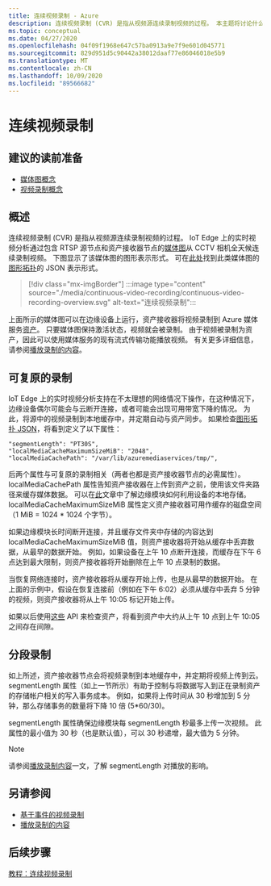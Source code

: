 ```yaml
---
title: 连续视频录制 - Azure
description: 连续视频录制 (CVR) 是指从视频源连续录制视频的过程。 本主题将讨论什么是 CVR。
ms.topic: conceptual
ms.date: 04/27/2020
ms.openlocfilehash: 04f09f1968e647c57ba0913a9e7f9e601d045771
ms.sourcegitcommit: 829d951d5c90442a38012daaf77e86046018e5b9
ms.translationtype: MT
ms.contentlocale: zh-CN
ms.lasthandoff: 10/09/2020
ms.locfileid: "89566682"
---
```

# <a name="continuous-video-recording"></a>连续视频录制  

## <a name="suggested-pre-reading"></a>建议的读前准备  

* [媒体图概念](media-graph-concept.md)
* [视频录制概念](video-recording-concept.md)

## <a name="overview"></a>概述

连续视频录制 (CVR) 是指从视频源连续录制视频的过程。 IoT Edge 上的实时视频分析通过包含 RTSP 源节点和资产接收器节点的[媒体图](media-graph-concept.md)从 CCTV 相机全天候连续录制视频。 下图显示了该媒体图的图形表示形式。 可在[此处](https://github.com/Azure/live-video-analytics/tree/master/MediaGraph/topologies/cvr-asset)找到此类媒体图的[图形拓扑](media-graph-concept.md?branch=release-preview-media-services-lva#media-graph-topologies-and-instances)的 JSON 表示形式。

> [!div class="mx-imgBorder"]
> :::image type="content" source="./media/continuous-video-recording/continuous-video-recording-overview.svg" alt-text="连续视频录制":::

上面所示的媒体图可以在边缘设备上运行，资产接收器将视频录制到 Azure 媒体服务[资产](terminology.md#asset)。 只要媒体图保持激活状态，视频就会被录制。 由于视频被录制为资产，因此可以使用媒体服务的现有流式传输功能播放视频。 有关更多详细信息，请参阅[播放录制的内容](video-playback-concept.md)。

## <a name="resilient-recording"></a>可复原的录制

IoT Edge 上的实时视频分析支持在不太理想的网络情况下操作，在这种情况下，边缘设备偶尔可能会与云断开连接，或者可能会出现可用带宽下降的情况。 为此，将源中的视频录制到本地缓存中，并定期自动与资产同步。 如果检查[图形拓扑 JSON](https://github.com/Azure/live-video-analytics/tree/master/MediaGraph/topologies/cvr-asset/topology.json)，将看到定义了以下属性：

```
"segmentLength": "PT30S",
"localMediaCacheMaximumSizeMiB": "2048",
"localMediaCachePath": "/var/lib/azuremediaservices/tmp/",
```

后两个属性与可复原的录制相关（两者也都是资产接收器节点的必需属性）。 localMediaCachePath 属性告知资产接收器在上传到资产之前，使用该文件夹路径来缓存媒体数据。 可以在[此](../../iot-edge/how-to-access-host-storage-from-module.md)文章中了解边缘模块如何利用设备的本地存储。 localMediaCacheMaximumSizeMiB 属性定义资产接收器可用作缓存的磁盘空间（1 MiB = 1024 * 1024 个字节）。 

如果边缘模块长时间断开连接，并且缓存文件夹中存储的内容达到 localMediaCacheMaximumSizeMiB 值，则资产接收器将开始从缓存中丢弃数据，从最早的数据开始。 例如，如果设备在上午 10 点断开连接，而缓存在下午 6 点达到最大限制，则资产接收器将开始删除在上午 10 点录制的数据。 

当恢复网络连接时，资产接收器将从缓存开始上传，也是从最早的数据开始。 在上面的示例中，假设在恢复连接前（例如在下午 6:02）必须从缓存中丢弃 5 分钟的视频，则资产接收器将从上午 10:05 标记开始上传。

如果以后使用[这些](playback-recordings-how-to.md) API 来检查资产，将看到资产中大约从上午 10 点到上午 10:05 之间存在间隙。

## <a name="segmented-recording"></a>分段录制  

如上所述，资产接收器节点会将视频录制到本地缓存中，并定期将视频上传到云。 segmentLength 属性（如上一节所示）有助于控制与将数据写入到正在录制资产的存储帐户相关的写入事务成本。 例如，如果将上传时间从 30 秒增加到 5 分钟，那么存储事务的数量将下降 10 倍 (5*60/30)。

segmentLength 属性确保边缘模块每 segmentLength 秒最多上传一次视频。 此属性的最小值为 30 秒（也是默认值），可以 30 秒递增，最大值为 5 分钟。

> [!NOTE]
> 请参阅[播放录制内容](playback-recordings-how-to.md)一文，了解 segmentLength 对播放的影响。

## <a name="see-also"></a>另请参阅

* [基于事件的视频录制](event-based-video-recording-concept.md)
* [播放录制的内容](video-playback-concept.md)

## <a name="next-steps"></a>后续步骤

[教程：连续视频录制](continuous-video-recording-tutorial.md)
